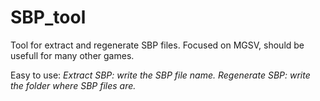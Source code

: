 # SBP_tool
Tool for extract and regenerate SBP files. Focused on MGSV, should be usefull for many other games.

Easy to use:
*Extract SBP: write the SBP file name.
Regenerate SBP: write the folder where SBP files are.*
